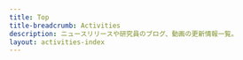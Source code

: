 ```yaml
---
title: Top
title-breadcrumb: Activities
description: ニュースリリースや研究員のブログ、動画の更新情報一覧。
layout: activities-index
---
```

